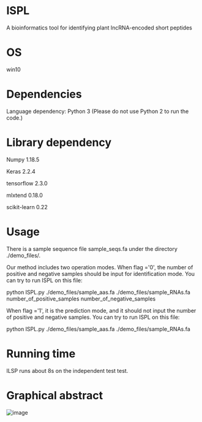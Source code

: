 # ISPL

A bioinformatics tool for identifying plant lncRNA-encoded short peptides

# OS
win10

# Dependencies
Language dependency: Python 3 (Please do not use Python 2 to run the code.)

# Library dependency

Numpy 1.18.5

Keras 2.2.4

tensorflow 2.3.0

mlxtend 0.18.0

scikit-learn 0.22

# Usage
There is a sample sequence file sample_seqs.fa under the directory ./demo_files/.

Our method includes two operation modes. When flag ='0', the number of positive and negative samples should be input for identification mode. You can try to run ISPL on this file:

python ISPL.py ./demo_files/sample_aas.fa ./demo_files/sample_RNAs.fa number_of_positive_samples number_of_negative_samples


When flag ='1', it is the prediction mode, and it should not input the number of positive and negative samples. You can try to run ISPL on this file:

python ISPL.py ./demo_files/sample_aas.fa ./demo_files/sample_RNAs.fa


# Running time

ILSP runs about 8s on the independent test test.

# Graphical abstract

![image](https://github.com/zzssyy/bioinformatics/blob/master/Graphical-abstract.png)
